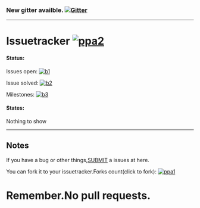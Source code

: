 ### New gitter availble.  [![Gitter](https://badges.gitter.im/issues-chat/community.svg)](https://gitter.im/issues-chat/community?utm_source=badge&utm_medium=badge&utm_campaign=pr-badge)
-----
# Issuetracker      [![ppa2](https://img.shields.io/badge/Issue%20state-Welcome(click%20to%20submit)-brightgreen?style=for-the-badge)](https://github.com/sysdl132/issuetracker/issues)
#### Status:
Issues open: [![b1](https://img.shields.io/github/issues-raw/sysdl132/issuetracker?style=flat-square)]()

Issue solved: [![b2](https://img.shields.io/github/issues-closed-raw/sysdl132/issuetracker?style=flat-square)]()

Milestones: [![b3](https://img.shields.io/github/milestones/all/sysdl132/issuetracker?style=flat-square)]()
#### States:
Nothing to show
<!--#1 -->

-----------------------
## Notes
If you have a bug or other things,[SUBMIT](https://github.com/sysdl132/issuetracker/issues) a issues at here.

You can fork it to your issuetracker.Forks count(click to fork):  [![ppa1](https://img.shields.io/github/forks/sysdl132/issuetracker?style=plastic)](https://github.com/sysdl132/issuetracker/fork)
# Remember.No pull requests.
